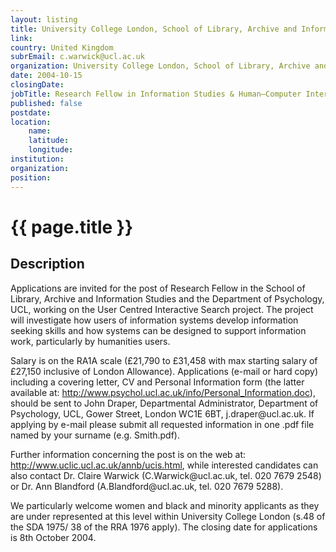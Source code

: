 ```yaml
---
layout: listing
title: University College London, School of Library, Archive and Information Studies - Research Fellow in Information Studies & Human–Computer Interaction
link:
country: United Kingdom
subrEmail: c.warwick@ucl.ac.uk
organization: University College London, School of Library, Archive and Information Studies 
date: 2004-10-15
closingDate: 
jobTitle: Research Fellow in Information Studies & Human–Computer Interaction
published: false
postdate:
location:
    name: 
    latitude: 
    longitude: 
institution: 
organization: 
position: 
--- 
```



# {{ page.title }}

## Description



<p>Applications are invited for the post of Research Fellow in the School of Library, Archive and Information Studies and the Department of Psychology, UCL, working on the User Centred Interactive Search project. The project will investigate how users of information systems develop information seeking skills and how systems can be designed to support information work, particularly by humanities users.</p>

<p>Salary is on the RA1A scale (£21,790 to £31,458 with max starting salary of £27,150 inclusive of London Allowance). Applications (e-mail or hard copy) including a covering letter, CV and Personal Information form (the latter available at: <a href="http://www.psychol.ucl.ac.uk/info/Personal_Information.doc">http://www.psychol.ucl.ac.uk/info/Personal_Information.doc</a>), should be sent to John Draper, Departmental Administrator, Department of Psychology, UCL, Gower Street, London WC1E 6BT, j.draper@ucl.ac.uk. If applying by e-mail please submit all requested information in one .pdf file named by your surname (e.g. Smith.pdf).</p>

<p>Further information concerning the post is on the web at: <a href="http://www.uclic.ucl.ac.uk/annb/ucis.html">http://www.uclic.ucl.ac.uk/annb/ucis.html</a>, while interested candidates can also contact Dr. Claire Warwick (C.Warwick@ucl.ac.uk, tel. 020 7679 2548) or Dr. Ann Blandford (A.Blandford@ucl.ac.uk, tel. 020 7679 5288).</p>

<p>We particularly welcome women and black and minority applicants as they are under represented at this level within University College London (s.48 of the SDA 1975/ 38 of the RRA 1976 apply). The closing date for applications is 8th October 2004.</p>
